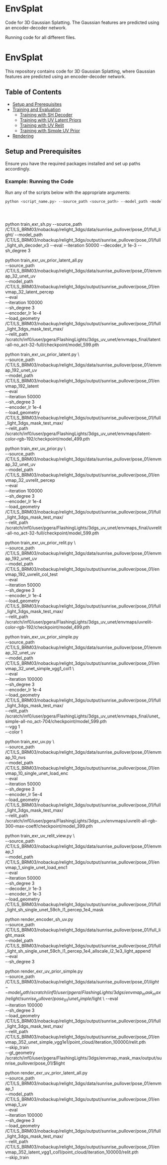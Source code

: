 # EnvSplat
Code for 3D Gaussian Splatting. The Gaussian features are predicted using an encoder-decoder network.

Running code for all different files.

# EnvSplat

This repository contains code for 3D Gaussian Splatting, where Gaussian features are predicted using an encoder-decoder network.

## Table of Contents
- [Setup and Prerequisites](#setup-and-prerequisites)
- [Training and Evaluation](#training-and-evaluation)
  - [Training with SH Decoder](#training-with-sh-decoder)
  - [Training with UV Latent Priors](#training-with-uv-latent-priors)
  - [Training with UV Relit](#training-with-uv-relit)
  - [Training with Simple UV Prior](#training-with-simple-uv-prior)
- [Rendering](#rendering)

## Setup and Prerequisites

Ensure you have the required packages installed and set up paths accordingly.

### Example: Running the Code
Run any of the scripts below with the appropriate arguments:
```bash
python <script_name.py> --source_path <source_path> --model_path <model_path> --eval --iteration <iterations> --sh_degree <degree> --additional_parameters





```
python train_exr_sh.py --source_path /CT/LS_BRM03/nobackup/relight_3dgs/data/sunrise_pullover/pose_01/full_light/ --model_path /CT/LS_BRM03/nobackup/relight_3dgs/output/sunrise_pullover/pose_01/full_light_sh_decoder_v3 --eval --iteration 50000 --decoder_lr 1e-3 --sh_degree 3

python train_exr_uv_prior_latent_all.py \
        --source_path /CT/LS_BRM03/nobackup/relight_3dgs/data/sunrise_pullover/pose_01/envmap_32_unet_uv \
        --model_path /CT/LS_BRM03/nobackup/relight_3dgs/output/sunrise_pullover/pose_01/envmap_32_latent_percep \
        --eval \
        --iteration 100000 \
        --sh_degree 3 \
        --encoder_lr 1e-4 \
        --load_geometry /CT/LS_BRM03/nobackup/relight_3dgs/output/sunrise_pullover/pose_01/full_light_3dgs_mask_test_max/ \
        --relit_path /scratch/inf0/user/pgera/FlashingLights/3dgs_uv_unet/envmaps_final/latent-all-no_act-32-full/checkpoint/model_599.pth

python train_exr_uv_prior_latent.py \    
--source_path /CT/LS_BRM03/nobackup/relight_3dgs/data/sunrise_pullover/pose_01/envmap_192_unet_uv \
--model_path /CT/LS_BRM03/nobackup/relight_3dgs/output/sunrise_pullover/pose_01/envmap_192_latent \
--eval \
--iteration 50000 \
--sh_degree 3 \
--encoder_lr 1e-4 \
--load_geometry /CT/LS_BRM03/nobackup/relight_3dgs/output/sunrise_pullover/pose_01/full_light_3dgs_mask_test_max/ \
--relit_path /scratch/inf0/user/pgera/FlashingLights/3dgs_uv_unet/envmaps/latent-color-rgb-192/checkpoint/model_499.pth

python train_exr_uv_prior.py \           
        --source_path /CT/LS_BRM03/nobackup/relight_3dgs/data/sunrise_pullover/pose_01/envmap_32_unet_uv \
        --model_path /CT/LS_BRM03/nobackup/relight_3dgs/output/sunrise_pullover/pose_01/envmap_32_uvrelit_percep \
        --eval \
        --iteration 100000 \
        --sh_degree 3 \
        --encoder_lr 1e-4 \
        --load_geometry /CT/LS_BRM03/nobackup/relight_3dgs/output/sunrise_pullover/pose_01/full_light_3dgs_mask_test_max/ \
        --relit_path /scratch/inf0/user/pgera/FlashingLights/3dgs_uv_unet/envmaps_final/uvrelit-all-no_act-32-full/checkpoint/model_599.pth

python train_exr_uv_prior_relit.py \     
--source_path /CT/LS_BRM03/nobackup/relight_3dgs/data/sunrise_pullover/pose_01/envmap_192_unet_uv \
--model_path /CT/LS_BRM03/nobackup/relight_3dgs/output/sunrise_pullover/pose_01/envmap_192_uvrelit_col_test \
--eval \
--iteration 50000 \
--sh_degree 3 \
--encoder_lr 1e-4 \
--load_geometry /CT/LS_BRM03/nobackup/relight_3dgs/output/sunrise_pullover/pose_01/full_light_3dgs_mask_test_max/ \
--relit_path /scratch/inf0/user/pgera/FlashingLights/3dgs_uv_unet/envmaps/uvrelit-color-rgb-192/checkpoint/model_499.pth

python train_exr_uv_prior_simple.py \
        --source_path /CT/LS_BRM03/nobackup/relight_3dgs/data/sunrise_pullover/pose_01/envmap_32_unet_uv \
        --model_path /CT/LS_BRM03/nobackup/relight_3dgs/output/sunrise_pullover/pose_01/envmap_32_unet_simple_vgg1_col1 \          
        --eval \
        --iteration 100000 \
        --sh_degree 3 \
        --encoder_lr 1e-4 \
        --load_geometry /CT/LS_BRM03/nobackup/relight_3dgs/output/sunrise_pullover/pose_01/full_light_3dgs_mask_test_max/ \
        --relit_path /scratch/inf0/user/pgera/FlashingLights/3dgs_uv_unet/envmaps_final/unet_simple-all-no_act-704/checkpoint/model_599.pth \
--vgg 1 \
--color 1

python train_exr_uv.py \             
--source_path /CT/LS_BRM03/nobackup/relight_3dgs/data/sunrise_pullover/pose_01/envmap_10_nvs \
--model_path /CT/LS_BRM03/nobackup/relight_3dgs/output/sunrise_pullover/pose_01/envmap_10_single_unet_load_enc \
--eval \
--iteration 50000 \
--sh_degree 3 \
--encoder_lr 5e-4 \
--load_geometry /CT/LS_BRM03/nobackup/relight_3dgs/output/sunrise_pullover/pose_01/full_light_3dgs_mask_test_max/ \
--relit_path /scratch/inf0/user/pgera/FlashingLights/3dgs_uv/envmaps/uvrelit-all-rgb-300-max-coeff/checkpoint/model_399.pth

python train_exr_uv_relit_view.py \     
--source_path /CT/LS_BRM03/nobackup/relight_3dgs/data/sunrise_pullover/pose_01/envmap_1 \
--model_path /CT/LS_BRM03/nobackup/relight_3dgs/output/sunrise_pullover/pose_01/envmap_1_single_unet_load_enc1 \
--eval \
--iteration 50000 \
--sh_degree 3 \
--decoder_lr 1e-3 \
--encoder_lr 1e-3 \
--load_geometry /CT/LS_BRM03/nobackup/relight_3dgs/output/sunrise_pullover/pose_01/full_light_sh_single_unet_59ch_l1_percep_1e4_mask

python render_encoder_sh_uv.py \
--source_path /CT/LS_BRM03/nobackup/relight_3dgs/data/sunrise_pullover/pose_01/full_light_mask \
--model_path /CT/LS_BRM03/nobackup/relight_3dgs/output/sunrise_pullover/pose_01/full_light_sh_single_unet_59ch_l1_percep_1e4_allscale_l2_1e3_light_append \
--eval \
--sh_degree 3

python render_exr_uv_prior_simple.py \
        --source_path /CT/LS_BRM03/nobackup/relight_3dgs/data/sunrise_pullover/pose_01/$light \
        --model_path /scratch/inf0/user/pgera/FlashingLights/3dgs/envmap_mask_max/relight/sunrise_pullover/pose_01/unet_simple/$light \ 
        --eval \
        --iteration 100000 \
        --sh_degree 3 \
        --load_geometry /CT/LS_BRM03/nobackup/relight_3dgs/output/sunrise_pullover/pose_01/full_light_3dgs_mask_test_max/ \
        --relit_path /CT/LS_BRM03/nobackup/relight_3dgs/output/sunrise_pullover/pose_01/envmap_352_unet_simple_vgg1e1/point_cloud/iteration_100000/relit.pth  \
--skip_train \
--gt_geometry /scratch/inf0/user/pgera/FlashingLights/3dgs/envmap_mask_max/output/sunrise_pullover/pose_01/$light

python render_exr_uv_prior_latent_all.py \
        --source_path /CT/LS_BRM03/nobackup/relight_3dgs/data/sunrise_pullover/pose_01/envmap_1 \
        --model_path /CT/LS_BRM03/nobackup/relight_3dgs/output/sunrise_pullover/pose_01/envmap_1_uv \
        --eval \
        --iteration 100000 \
        --sh_degree 3 \
        --load_geometry /CT/LS_BRM03/nobackup/relight_3dgs/output/sunrise_pullover/pose_01/full_light_3dgs_mask_test_max/ \
        --relit_path /CT/LS_BRM03/nobackup/relight_3dgs/output/sunrise_pullover/pose_01/envmap_352_latent_vgg1_col1/point_cloud/iteration_100000/relit.pth  \
--skip_train
```